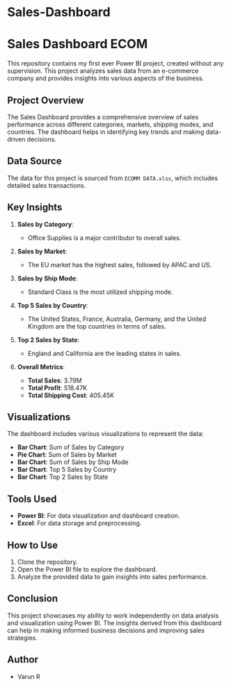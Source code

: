 # Sales-Dashboard

# Sales Dashboard ECOM

This repository contains my first ever Power BI project, created without any supervision. This project analyzes sales data from an e-commerce company and provides insights into various aspects of the business.

## Project Overview

The Sales Dashboard provides a comprehensive overview of sales performance across different categories, markets, shipping modes, and countries. The dashboard helps in identifying key trends and making data-driven decisions.

## Data Source

The data for this project is sourced from `ECOMM DATA.xlsx`, which includes detailed sales transactions.

## Key Insights

1. **Sales by Category**:
   - Office Supplies is a major contributor to overall sales.

2. **Sales by Market**:
   - The EU market has the highest sales, followed by APAC and US.

3. **Sales by Ship Mode**:
   - Standard Class is the most utilized shipping mode.

4. **Top 5 Sales by Country**:
   - The United States, France, Australia, Germany, and the United Kingdom are the top countries in terms of sales.

5. **Top 2 Sales by State**:
   - England and California are the leading states in sales.

6. **Overall Metrics**:
   - **Total Sales**: 3.79M
   - **Total Profit**: 518.47K
   - **Total Shipping Cost**: 405.45K

## Visualizations

The dashboard includes various visualizations to represent the data:

- **Bar Chart**: Sum of Sales by Category
- **Pie Chart**: Sum of Sales by Market
- **Bar Chart**: Sum of Sales by Ship Mode
- **Bar Chart**: Top 5 Sales by Country
- **Bar Chart**: Top 2 Sales by State

## Tools Used

- **Power BI**: For data visualization and dashboard creation.
- **Excel**: For data storage and preprocessing.

## How to Use

1. Clone the repository.
2. Open the Power BI file to explore the dashboard.
3. Analyze the provided data to gain insights into sales performance.

## Conclusion

This project showcases my ability to work independently on data analysis and visualization using Power BI. The insights derived from this dashboard can help in making informed business decisions and improving sales strategies.

## Author

- Varun R
